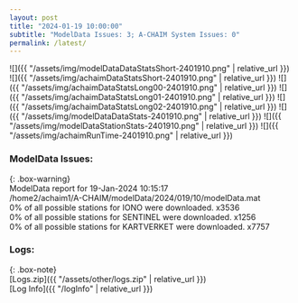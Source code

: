```yaml
---
layout: post
title: "2024-01-19 10:00:00"
subtitle: "ModelData Issues: 3; A-CHAIM System Issues: 0"
permalink: /latest/
---
```


![]({{ "/assets/img/modelDataDataStatsShort-2401910.png" | relative_url }})
![]({{ "/assets/img/achaimDataStatsShort-2401910.png" | relative_url }})
![]({{ "/assets/img/achaimDataStatsLong00-2401910.png" | relative_url }})
![]({{ "/assets/img/achaimDataStatsLong01-2401910.png" | relative_url }})
![]({{ "/assets/img/achaimDataStatsLong02-2401910.png" | relative_url }})
![]({{ "/assets/img/modelDataDataStats-2401910.png" | relative_url }})
![]({{ "/assets/img/modelDataStationStats-2401910.png" | relative_url }})
![]({{ "/assets/img/achaimRunTime-2401910.png" | relative_url }})


### ModelData Issues:  
  
{: .box-warning}  
 ModelData report for 19-Jan-2024 10:15:17   
 /home2/achaim1/A-CHAIM/modelData/2024/019/10/modelData.mat   
 0% of all possible stations for IONO were downloaded. x3536   
 0% of all possible stations for SENTINEL were downloaded. x1256   
 0% of all possible stations for KARTVERKET were downloaded. x7757   
  


### Logs:  
  
{: .box-note}  
[Logs.zip]({{ "/assets/other/logs.zip" | relative_url }})  
[Log Info]({{ "/logInfo" | relative_url }})  
